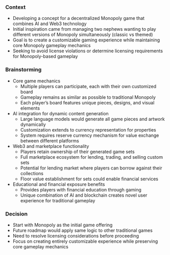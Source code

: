 ### **Context**

- Developing a concept for a decentralized Monopoly game that combines AI and Web3 technology
- Initial inspiration came from managing two nephews wanting to play different versions of Monopoly simultaneously (classic vs themed)
- Goal is to create a customizable gaming experience while maintaining core Monopoly gameplay mechanics
- Seeking to avoid license violations or determine licensing requirements for Monopoly-based gameplay

### **Brainstorming**

- Core game mechanics
    - Multiple players can participate, each with their own customized board
    - Gameplay remains as similar as possible to traditional Monopoly
    - Each player’s board features unique pieces, designs, and visual elements
- AI integration for dynamic content generation
    - Large language models would generate all game pieces and artwork dynamically
    - Customization extends to currency representation for properties
    - System requires reserve currency mechanism for value exchange between different platforms
- Web3 and marketplace functionality
    - Players retain ownership of their generated game sets
    - Full marketplace ecosystem for lending, trading, and selling custom sets
    - Potential for lending market where players can borrow against their collections
    - Floor value establishment for sets could enable financial services
- Educational and financial exposure benefits
    - Provides players with financial education through gaming
    - Unique combination of AI and blockchain creates novel user experience for traditional gameplay

### **Decision**

- Start with Monopoly as the initial game offering
- Future roadmap would apply same logic to other traditional games
- Need to resolve licensing considerations before proceeding
- Focus on creating entirely customizable experience while preserving core gameplay mechanics